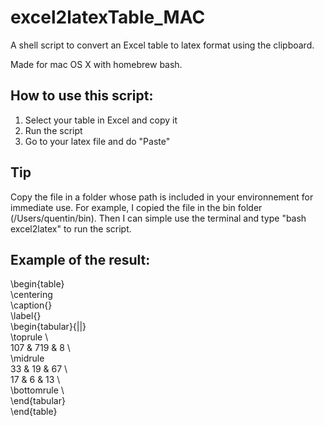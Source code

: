 # excel2latexTable_MAC
A shell script to convert an Excel table to latex format using the clipboard.

Made for mac OS X with homebrew bash.

## How to use this script:

1. Select your table in Excel and copy it
2. Run the script  
3. Go to your latex file and do "Paste"

## Tip

Copy the file in a folder whose path is included in your environnement for immediate use.
For example, I copied the file in the bin folder (/Users/quentin/bin). Then I can simple use the terminal and type "bash excel2latex" to run the script.

## Example of the result:  

\begin{table}  
	\centering  
	\caption{}  
	\label{}   
	\begin{tabular}{||}   
		\toprule \\  
		107 & 719 & 8 \\  
		\midrule    
		33 & 19 & 67 \\  
		17 & 6 & 13 \\  
		\bottomrule \\  
	\end{tabular}   
\end{table}   
 
